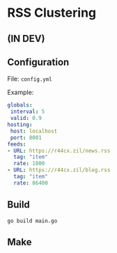 # RSS Clustering

## (IN DEV)

## Configuration

File: `config.yml`

Example:
``` yaml
globals:
 interval: 5
 valid: 0.9
hosting:
 host: localhost
 port: 8001
feeds:
- URL: https://r44cx.zil/news.rss
  tag: "item"
  rate: 1800
- URL: https://r44cx.zil/blog.rss
  tag: "item"
  rate: 86400
``` 


## Build
`go build main.go`


## Make
